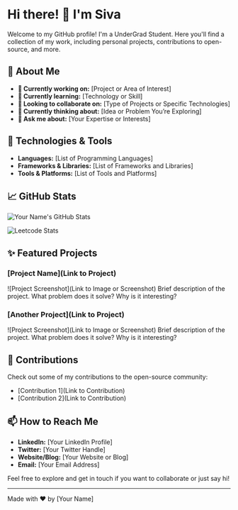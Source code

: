 # Hi there! 👋 I'm Siva 

Welcome to my GitHub profile! I'm a UnderGrad Student. Here you'll find a collection of my work, including personal projects, contributions to open-source, and more. 

## 🚀 About Me
- **🔭 Currently working on:** [Project or Area of Interest]
- **🌱 Currently learning:** [Technology or Skill]
- **👯 Looking to collaborate on:** [Type of Projects or Specific Technologies]
- **🤔 Currently thinking about:** [Idea or Problem You’re Exploring]
- **💬 Ask me about:** [Your Expertise or Interests]

## 🔧 Technologies & Tools
- **Languages:** [List of Programming Languages]
- **Frameworks & Libraries:** [List of Frameworks and Libraries]
- **Tools & Platforms:** [List of Tools and Platforms]

## 📈 GitHub Stats
![Your Name's GitHub Stats](https://github-readme-stats.vercel.app/api?username=yourusername&show_icons=true&hide_title=true&count_private=true&hide=prs&theme=radical)

![Leetcode Stats](https://leetcard.jacoblin.cool/sivaarsb)

## ✨ Featured Projects
### [Project Name](Link to Project)
![Project Screenshot](Link to Image or Screenshot)
Brief description of the project. What problem does it solve? Why is it interesting?

### [Another Project](Link to Project)
![Project Screenshot](Link to Image or Screenshot)
Brief description of the project. What problem does it solve? Why is it interesting?

## 🌟 Contributions
Check out some of my contributions to the open-source community:
- [Contribution 1](Link to Contribution)
- [Contribution 2](Link to Contribution)

## 📫 How to Reach Me
- **LinkedIn:** [Your LinkedIn Profile]
- **Twitter:** [Your Twitter Handle]
- **Website/Blog:** [Your Website or Blog]
- **Email:** [Your Email Address]

Feel free to explore and get in touch if you want to collaborate or just say hi!

---

Made with ❤️ by [Your Name]
